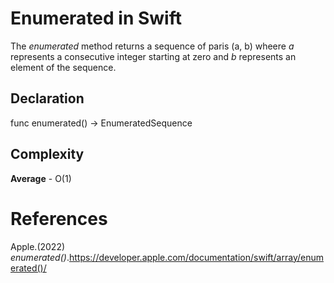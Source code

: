 # Enumerated in Swift 

The *enumerated* method returns a sequence of paris (a, b) 
wheere *a* represents a consecutive integer starting at zero 
and *b* represents an element of the sequence. 

## Declaration 
func enumerated() -> EnumeratedSequence<Self> 

## Complexity 
**Average** - O(1) 

# References 
Apple.(2022) *enumerated()*.<https://developer.apple.com/documentation/swift/array/enumerated()/> 

 

